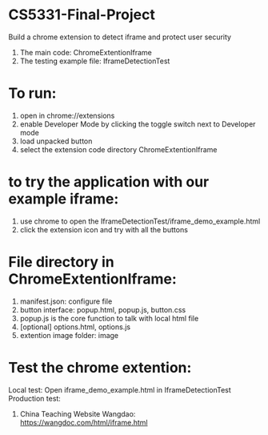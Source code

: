 # CS5331-Final-Project
Build a chrome extension to detect iframe and protect user security
1. The main code: ChromeExtentionIframe
2. The testing example file: IframeDetectionTest 

# To run:
1. open in chrome://extensions
2. enable Developer Mode by clicking the toggle switch next to Developer mode
3. load unpacked button
4. select the extension code directory ChromeExtentionIframe

# to try the application with our example iframe:
1. use chrome to open the IframeDetectionTest/iframe_demo_example.html
2. click the extension icon and try with all the buttons

# File directory in ChromeExtentionIframe:
1. manifest.json: configure file
2. button interface: popup.html, popup.js, button.css
3. popup.js is the core function to talk with local html file
4. [optional] options.html, options.js
5. extention image folder: image

# Test the chrome extention:
Local test: Open iframe_demo_example.html in IframeDetectionTest
Production test:
1. China Teaching Website Wangdao: https://wangdoc.com/html/iframe.html
